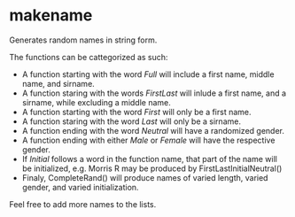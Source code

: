 # makename
Generates random names in string form.

The functions can be cattegorized as such:
* A function starting with the word *Full* will include a first name, middle name, and sirname.
* A function staring with the words *FirstLast* will inlude a first name, and a sirname, while excluding a middle name.
* A function starting with the word *First* will only be a first name.
* A function staring with the word *Last* will only be a sirname.
* A function ending with the word *Neutral* will have a randomized gender.
* A function ending with either *Male* or *Female* will have the respective gender.
* If *Initial* follows a word in the function name, that part of the name will be initialized, e.g. Morris R may be produced by FirstLastInitialNeutral()
* Finaly, CompleteRand() will produce names of varied length, varied gender, and varied initialization.

Feel free to add more names to the lists.
